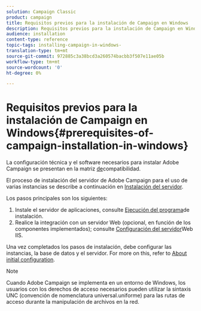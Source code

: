 ```yaml
---
solution: Campaign Classic
product: campaign
title: Requisitos previos para la instalación de Campaign en Windows
description: Requisitos previos para la instalación de Campaign en Windows
audience: installation
content-type: reference
topic-tags: installing-campaign-in-windows-
translation-type: tm+mt
source-git-commit: 972885c3a38bcd3a260574bacbb3f507e11ae05b
workflow-type: tm+mt
source-wordcount: '0'
ht-degree: 0%

---
```



# Requisitos previos para la instalación de Campaign en Windows{#prerequisites-of-campaign-installation-in-windows}

La configuración técnica y el software necesarios para instalar Adobe Campaign se presentan en la matriz [de](../../rn/using/compatibility-matrix.md)compatibilidad.

El proceso de instalación del servidor de Adobe Campaign para el uso de varias instancias se describe a continuación en [Instalación del servidor](../../installation/using/installing-the-server.md).

Los pasos principales son los siguientes:

1. Instale el servidor de aplicaciones, consulte [Ejecución del programa](../../installation/using/installing-the-server.md#executing-the-installation-program)de instalación.
1. Realice la integración con un servidor Web (opcional, en función de los componentes implementados); consulte [Configuración del servidor](../../installation/using/integration-into-a-web-server-for-windows.md#configuring-the-iis-web-server)Web IIS.

Una vez completados los pasos de instalación, debe configurar las instancias, la base de datos y el servidor. For more on this, refer to [About initial configuration](../../installation/using/about-initial-configuration.md).

>[!NOTE]
>
>Cuando Adobe Campaign se implementa en un entorno de Windows, los usuarios con los derechos de acceso necesarios pueden utilizar la sintaxis UNC (convención de nomenclatura universal.uniforme) para las rutas de acceso durante la manipulación de archivos en la red.

